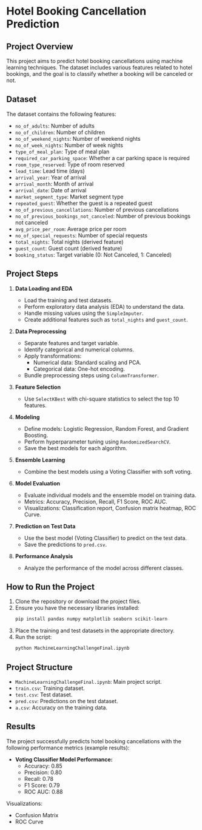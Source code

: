 # Hotel Booking Cancellation Prediction

## Project Overview

This project aims to predict hotel booking cancellations using machine learning techniques. The dataset includes various features related to hotel bookings, and the goal is to classify whether a booking will be canceled or not.

## Dataset

The dataset contains the following features:

- `no_of_adults`: Number of adults
- `no_of_children`: Number of children
- `no_of_weekend_nights`: Number of weekend nights
- `no_of_week_nights`: Number of week nights
- `type_of_meal_plan`: Type of meal plan
- `required_car_parking_space`: Whether a car parking space is required
- `room_type_reserved`: Type of room reserved
- `lead_time`: Lead time (days)
- `arrival_year`: Year of arrival
- `arrival_month`: Month of arrival
- `arrival_date`: Date of arrival
- `market_segment_type`: Market segment type
- `repeated_guest`: Whether the guest is a repeated guest
- `no_of_previous_cancellations`: Number of previous cancellations
- `no_of_previous_bookings_not_canceled`: Number of previous bookings not canceled
- `avg_price_per_room`: Average price per room
- `no_of_special_requests`: Number of special requests
- `total_nights`: Total nights (derived feature)
- `guest_count`: Guest count (derived feature)
- `booking_status`: Target variable (0: Not Canceled, 1: Canceled)

## Project Steps

1. **Data Loading and EDA**
    - Load the training and test datasets.
    - Perform exploratory data analysis (EDA) to understand the data.
    - Handle missing values using the `SimpleImputer`.
    - Create additional features such as `total_nights` and `guest_count`.

2. **Data Preprocessing**
    - Separate features and target variable.
    - Identify categorical and numerical columns.
    - Apply transformations:
        - Numerical data: Standard scaling and PCA.
        - Categorical data: One-hot encoding.
    - Bundle preprocessing steps using `ColumnTransformer`.

3. **Feature Selection**
    - Use `SelectKBest` with chi-square statistics to select the top 10 features.

4. **Modeling**
    - Define models: Logistic Regression, Random Forest, and Gradient Boosting.
    - Perform hyperparameter tuning using `RandomizedSearchCV`.
    - Save the best models for each algorithm.

5. **Ensemble Learning**
    - Combine the best models using a Voting Classifier with soft voting.

6. **Model Evaluation**
    - Evaluate individual models and the ensemble model on training data.
    - Metrics: Accuracy, Precision, Recall, F1 Score, ROC AUC.
    - Visualizations: Classification report, Confusion matrix heatmap, ROC Curve.

7. **Prediction on Test Data**
    - Use the best model (Voting Classifier) to predict on the test data.
    - Save the predictions to `pred.csv`.

8. **Performance Analysis**
    - Analyze the performance of the model across different classes.

## How to Run the Project

1. Clone the repository or download the project files.
2. Ensure you have the necessary libraries installed:
    ```bash
    pip install pandas numpy matplotlib seaborn scikit-learn
    ```
3. Place the training and test datasets in the appropriate directory.
4. Run the script:
    ```bash
    python MachineLearningChallengeFinal.ipynb
    ```

## Project Structure

- `MachineLearningChallengeFinal.ipynb`: Main project script.
- `train.csv`: Training dataset.
- `test.csv`: Test dataset.
- `pred.csv`: Predictions on the test dataset.
- `a.csv`: Accuracy on the training data.

## Results

The project successfully predicts hotel booking cancellations with the following performance metrics (example results):

- **Voting Classifier Model Performance:**
    - Accuracy: 0.85
    - Precision: 0.80
    - Recall: 0.78
    - F1 Score: 0.79
    - ROC AUC: 0.88

Visualizations:
- Confusion Matrix
- ROC Curve
